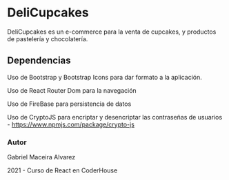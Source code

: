 # DeliCupcakes

DeliCupcakes es un e-commerce para la venta de cupcakes, y productos de pastelería y chocolatería.



## Dependencias

Uso de Bootstrap y Bootstrap Icons para dar formato a la aplicación.

Uso de React Router Dom para la navegación

Uso de FireBase para persistencia de datos

Uso de CryptoJS para encriptar y desencriptar las contraseñas de usuarios - https://www.npmjs.com/package/crypto-js



### Autor

Gabriel Maceira Alvarez

2021 - Curso de React en CoderHouse